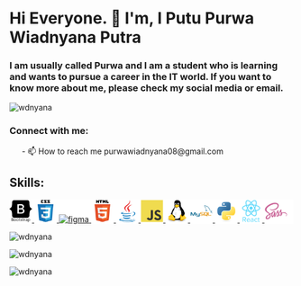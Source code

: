 <h1 align="left">Hi Everyone. 👋 I'm, I Putu Purwa Wiadnyana Putra</h1>
<h3 align="left">I am usually called Purwa and I am a student who is learning and wants to pursue a career in the IT world. If you want to know more about me, please check my social media or email.</h3>

<p align="left"> <img src="https://komarev.com/ghpvc/?username=wdnyana&label=Profile%20views&color=0e75b6&style=flat" alt="wdnyana" /> </p>

<h3 align="left">Connect with me:</h3>
<p align="left">
&ensp; &ensp; - 📫 How to reach me purwawiadnyana08@gmail.com
</p>

<h2 align="left">Skills:</h2>
<p align="left" style="background-color:#fff;"> <a href="https://getbootstrap.com" target="_blank" rel="noreferrer"> <img src="https://raw.githubusercontent.com/devicons/devicon/master/icons/bootstrap/bootstrap-plain-wordmark.svg" alt="bootstrap" width="40" height="40"/> </a> <a href="https://www.w3schools.com/css/" target="_blank" rel="noreferrer"> <img src="https://raw.githubusercontent.com/devicons/devicon/master/icons/css3/css3-original-wordmark.svg" alt="css3" width="40" height="40"/> </a> <a href="https://www.figma.com/" target="_blank" rel="noreferrer"> <img src="https://www.vectorlogo.zone/logos/figma/figma-icon.svg" alt="figma" width="40" height="40"/> </a> <a href="https://www.w3.org/html/" target="_blank" rel="noreferrer"> <img src="https://raw.githubusercontent.com/devicons/devicon/master/icons/html5/html5-original-wordmark.svg" alt="html5" width="40" height="40"/> </a> <a href="https://www.java.com" target="_blank" rel="noreferrer"> <img src="https://raw.githubusercontent.com/devicons/devicon/master/icons/java/java-original.svg" alt="java" width="40" height="40"/> </a> <a href="https://developer.mozilla.org/en-US/docs/Web/JavaScript" target="_blank" rel="noreferrer"> <img src="https://raw.githubusercontent.com/devicons/devicon/master/icons/javascript/javascript-original.svg" alt="javascript" width="40" height="40"/> </a> <a href="https://www.linux.org/" target="_blank" rel="noreferrer"> <img src="https://raw.githubusercontent.com/devicons/devicon/master/icons/linux/linux-original.svg" alt="linux" width="40" height="40"/> </a> <a href="https://www.mysql.com/" target="_blank" rel="noreferrer"> <img src="https://raw.githubusercontent.com/devicons/devicon/master/icons/mysql/mysql-original-wordmark.svg" alt="mysql" width="40" height="40"/> </a> <a href="https://www.python.org" target="_blank" rel="noreferrer"> <img src="https://raw.githubusercontent.com/devicons/devicon/master/icons/python/python-original.svg" alt="python" width="40" height="40"/> </a> <a href="https://reactjs.org/" target="_blank" rel="noreferrer"> <img src="https://raw.githubusercontent.com/devicons/devicon/master/icons/react/react-original-wordmark.svg" alt="react" width="40" height="40"/> </a> <a href="https://sass-lang.com" target="_blank" rel="noreferrer"> <img src="https://raw.githubusercontent.com/devicons/devicon/master/icons/sass/sass-original.svg" alt="sass" width="40" height="40"/> </a> </p>

<p align"left"><img src="https://github-readme-stats.vercel.app/api/top-langs?username=wdnyana&show_icons=true&locale=en&layout=compact" alt="wdnyana" /></p>

<p align"left"><img src="https://github-readme-stats.vercel.app/api?username=wdnyana&show_icons=true&locale=en" alt="wdnyana" /></p>

<p align"left"><img src="https://github-readme-streak-stats.herokuapp.com/?user=wdnyana&" alt="wdnyana" /></p>
